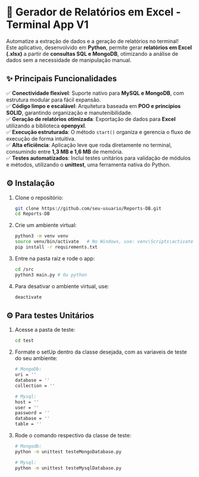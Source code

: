 # 🚀 Gerador de Relatórios em Excel - Terminal App V1

Automatize a extração de dados e a geração de relatórios no terminal!  
Este aplicativo, desenvolvido em **Python**, permite gerar **relatórios em Excel (.xlsx)** a partir de **consultas SQL e MongoDB**, otimizando a análise de dados sem a necessidade de manipulação manual.  

## ✨ **Principais Funcionalidades**

✅ **Conectividade flexível**: Suporte nativo para **MySQL e MongoDB**, com estrutura modular para fácil expansão.  
✅ **Código limpo e escalável**: Arquitetura baseada em **POO e princípios SOLID**, garantindo organização e manutenibilidade.  
✅ **Geração de relatórios otimizada**: Exportação de dados para **Excel** utilizando a biblioteca **openpyxl**.  
✅ **Execução estruturada**: O método `start()` organiza e gerencia o fluxo de execução de forma intuitiva.  
✅ **Alta eficiência**: Aplicação leve que roda diretamente no terminal, consumindo entre **1,3 MB e 1,6 MB** de memória.  
✅ **Testes automatizados**: Inclui testes unitários para validação de módulos e métodos, utilizando o **unittest**, uma ferramenta nativa do Python.  


## ⚙️ **Instalação**
1. Clone o repositório:
   ```sh
   git clone https://github.com/seu-usuario/Reports-DB.git
   cd Reports-DB
2. Crie um ambiente virtual:
    ```sh
    python3 -m venv venv
    source venv/bin/activate   # No Windows, use: venv\Scripts\activate
    pip install -r requirements.txt
3. Entre na pasta raiz e rode o app:
    ```sh
    cd /src
    python3 main.py # Ou python
4. Para desativar o ambiente virtual, use:
    ```sh
    deactivate

## ⚙️ **Para testes Unitários**
1. Acesse a pasta de teste:
   ```sh
   cd test
2. Formate o setUp dentro da classe desejada, com as variaveis de teste do seu ambiente:
    ```sh
    # MongoDb:
    uri = ''
    database = ''
    collection = ''

    # Mysql:
    host = ''
    user = ''
    password = ''
    database = ''
    table = ''

3. Rode o comando respectivo da classe de teste:
    ```sh
    # Mongodb:
    python -m unittest testeMongoDatabase.py

    # Mysql:
    python -m unittest testeMysqlDatabase.py


